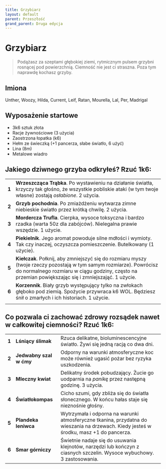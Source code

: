 ```yaml
---
title: Grzybiarz
layout: default
parent: Przeszłość
grand_parent: Druga edycja
---
```


# Grzybiarz

> Podążasz za szeptami głębokiej ziemi, rytmicznym pulsem grzybni rosnącej pod powierzchnią. Ciemność nie jest ci straszna. Poza tym naprawdę kochasz grzyby.

## Imiona

Unther, Woozy, Hilda, Current, Leif, Ratan, Mourella, Lal, Per, Madrigal

## Wyposażenie startowe

- 3k6 sztuk złota
- Racje żywnościowe (3 użycia)
- Zaostrzona łopatka (k6)
- Hełm ze świeczką (+1 pancerza, słabe światło, 6 użyć)
- Lina (8m)
- Metalowe wiadro

## Jakiego dziwnego grzyba odkryłeś? Rzuć 1k6:

|       |                                                                                                                                                                                |
| ----- | ------------------------------------------------------------------------------------------------------------------------------------------------------------------------------ |
| **1** | **Wrzeszcząca Trąbka**. Po wystawieniu na działanie światła, krzyczy tak głośno, że wszystkie pobliskie ataki (w tym twoje własne) zostają _osłabione_. 2 użycia.                                       |
| **2** | **Grzyb pochodnia**. Po zmiażdżeniu wytwarza zimne niebieskie światło przez krótką chwilę. 2 użycia.                                                                                  |
| **3** | **Mordercza Trufla**. Cierpka, wysoce toksyczna i bardzo rzadka (warta 50z dla zabójców).  Nielegalna prawie wszędzie. 1 użycie.                                                 |
| **4** | **Piekielnik**. Jego aromat powoduje silne mdłości i wymioty. Tak czy inaczej, oczyszcza pomieszczenie. Butelkowany (1 użycie).                                                        |
| **5** | **Kiełczak**. Połknij, aby zmniejszyć się do rozmiaru myszy (twoje rzeczy pozostają w tym samym rozmiarze). Powrócisz do normalnego rozmiaru w ciągu godziny, często na przemian powiększając się i zmniejszająć. 1 użycie. |
| **6** | **Korzennik**. Biały grzyb występujący tylko na zwłokach głęboko pod ziemią. Spożycie przywraca k6 WOL. Będziesz śnił o zmarłych i ich historiach. 1 użycie.                           |
|       |                                                                                                                                                                                |

## Co pozwala ci zachować zdrowy rozsądek nawet w całkowitej ciemności? Rzuć 1k6:

|       |                     |                                                                                                |
| ----- | ------------------- | ---------------------------------------------------------------------------------------------- |
| **1** | **Lśniący ślimak**       | Rzuca delikatne, bioluminescencyjne światło. Żywi się jedną racją co dwa dni.                       |
| **2** | **Jedwabny szal w ćmy** | Odporny na warunki atmosferyczne koc może również ugasić pożar bez ryzyka uszkodzenia.                        |
| **3** | **Mleczny kwiat**      | Delikatny środek pobudzający. Żucie go uodparnia na _panikę_ przez następną godzinę. 3 użycia.          |
| **4** | **Światłokompas**      | Cicho szumi, gdy zbliża się do światła słonecznego. W końcu hałas staje się nieznośnie głośny.     |
| **5** | **Plandeka leniwca**      | Wytrzymała i odporna na warunki atmosferyczne tkanina, przydatna do wieszania na drzewach. Kiedy jesteś w środku, masz +1 do pancerza. |
| **6** | **Smar górniczy**  | Świetnie nadaje się do usuwania klejnotów, narzędzi lub kończyn z ciasnych szczelin. Wysoce wybuchowy. 3 zastosowania.       |
